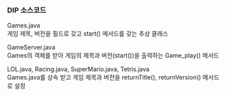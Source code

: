 ### DIP 소스코드
  
Games.java  
게임 제목, 버전을 필드로 갖고 start() 메서드를 갖는 추상 클래스  
  
GameServer.java  
Games의 객체를 받아 게임의 제목과 버전(start())을 출력하는 Game_play() 메서드  
  
LOL.java, Racing.java, SuperMario.java, Tetris.java  
Games.java를 상속 받고 게임 제목과 버전을 returnTitle(), returnVersion() 메서드로 설정  
